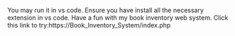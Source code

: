 You may run it in  vs code. Ensure you have install all the necessary extension in vs code. Have a fun with my book inventory web system.
Click this link to try:https://Book_Inventory_System/index.php
